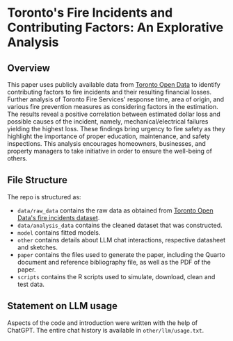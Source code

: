 # Toronto's Fire Incidents and Contributing Factors: An Explorative Analysis

## Overview

This paper uses publicly available data from [Toronto Open Data](https://open.toronto.ca/) to identify contributing factors to fire incidents and their resulting financial losses. Further analysis of Toronto Fire Services' response time, area of origin, and various fire prevention measures as considering factors in the estimation. The results reveal a positive correlation between estimated dollar loss and possible causes of the incident, namely, mechanical/electrical failures yielding the highest loss. These findings bring urgency to fire safety as they highlight the importance of proper education, maintenance, and safety inspections. This analysis encourages homeowners, businesses, and property managers to take initiative in order to ensure the well-being of others.


## File Structure

The repo is structured as:

-   `data/raw_data` contains the raw data as obtained from [Toronto Open Data's fire incidents dataset](https://open.toronto.ca/dataset/fire-incidents/).
-   `data/analysis_data` contains the cleaned dataset that was constructed.
-   `model` contains fitted models. 
-   `other` contains details about LLM chat interactions, respective datasheet and sketches.
-   `paper` contains the files used to generate the paper, including the Quarto document and reference bibliography file, as well as the PDF of the paper. 
-   `scripts` contains the R scripts used to simulate, download, clean and test data.


## Statement on LLM usage

Aspects of the code and introduction were written with the help of ChatGPT. The entire chat history is available in `other/llm/usage.txt`.
